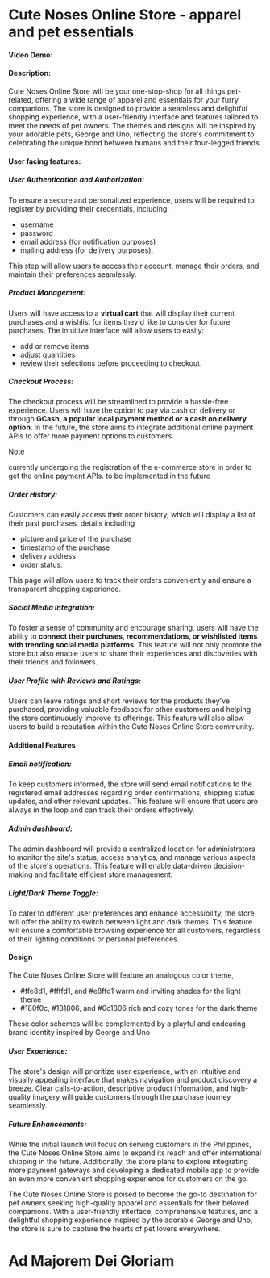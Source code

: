 # Cute Noses Online Store - apparel and pet essentials
#### Video Demo:  <URL HERE>
#### Description:
Cute Noses Online Store will be your one-stop-shop for all things pet-related, offering a wide range of apparel and essentials for your furry companions. The store is designed to provide a seamless and delightful shopping experience, with a user-friendly interface and features tailored to meet the needs of pet owners. The themes and designs will be inspired by your adorable pets, George and Uno, reflecting the store's commitment to celebrating the unique bond between humans and their four-legged friends.

#### User facing features:
##### User Authentication and Authorization:
To ensure a secure and personalized experience, users will be required to register by providing their credentials, including:


* username
* password
* email address (for notification purposes)
* mailing address (for delivery purposes).

This step will allow users to access their account, manage their orders, and maintain their preferences seamlessly.

##### Product Management:
Users will have access to a **virtual cart** that will display their current purchases and a wishlist for items they'd like to consider for future purchases. The intuitive interface will allow users to easily:

* add or remove items
* adjust quantities
* review their selections before proceeding to checkout.

##### Checkout Process:
The checkout process will be streamlined to provide a hassle-free experience. Users will have the option to pay via cash on delivery or through **GCash, a popular local payment method or a cash on delivery option**. In the future, the store aims to integrate additional online payment APIs to offer more payment options to customers.
> [!NOTE]
> currently undergoing the registration of the e-commerce store in order to get the online payment APIs. to be implemented in the future

##### Order History:
Customers can easily access their order history, which will display a list of their past purchases, details including

* picture and price of the purchase
* timestamp of the purchase
* delivery address
* order status.

This page will allow users to track their orders conveniently and ensure a transparent shopping experience.

##### Social Media Integration:
To foster a sense of community and encourage sharing, users will have the ability to **connect their purchases, recommendations, or wishlisted items with trending social media platforms.** This feature will not only promote the store but also enable users to share their experiences and discoveries with their friends and followers.


##### User Profile with Reviews and Ratings:
Users can leave ratings and short reviews for the products they've purchased, providing valuable feedback for other customers and helping the store continuously improve its offerings. This feature will also allow users to build a reputation within the Cute Noses Online Store community.


#### Additional Features

##### Email notification:
To keep customers informed, the store will send email notifications to the registered email addresses regarding order confirmations, shipping status updates, and other relevant updates. This feature will ensure that users are always in the loop and can track their orders effectively.

##### Admin dashboard:
The admin dashboard will provide a centralized location for administrators to monitor the site's status, access analytics, and manage various aspects of the store's operations. This feature will enable data-driven decision-making and facilitate efficient store management.

##### Light/Dark Theme Toggle:
To cater to different user preferences and enhance accessibility, the store will offer the ability to switch between light and dark themes. This feature will ensure a comfortable browsing experience for all customers, regardless of their lighting conditions or personal preferences.

#### Design

The Cute Noses Online Store will feature an analogous color theme,

* #ffe8d1, #ffffd1, and #e8ffd1 warm and inviting shades for the light theme
* #180f0c, #181806, and #0c1806 rich and cozy tones for the dark theme

These color schemes will be complemented by a playful and endearing brand identity inspired by George and Uno

##### User Experience:
The store's design will prioritize user experience, with an intuitive and visually appealing interface that makes navigation and product discovery a breeze. Clear calls-to-action, descriptive product information, and high-quality imagery will guide customers through the purchase journey seamlessly.

##### Future Enhancements:
While the initial launch will focus on serving customers in the Philippines, the Cute Noses Online Store aims to expand its reach and offer international shipping in the future. Additionally, the store plans to explore integrating more payment gateways and developing a dedicated mobile app to provide an even more convenient shopping experience for customers on the go.

The Cute Noses Online Store is poised to become the go-to destination for pet owners seeking high-quality apparel and essentials for their beloved companions. With a user-friendly interface, comprehensive features, and a delightful shopping experience inspired by the adorable George and Uno, the store is sure to capture the hearts of pet lovers everywhere.

# Ad Majorem Dei Gloriam
